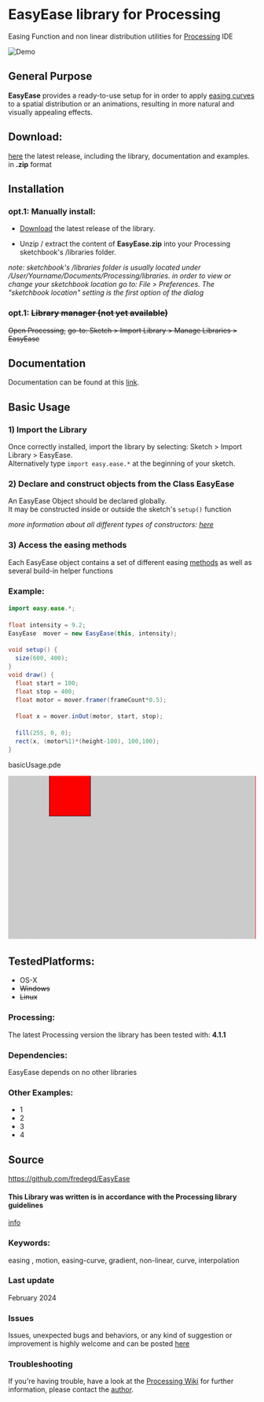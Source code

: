 # EasyEase library for Processing
Easing Function and non linear distribution utilities for  [Processing](https://processing.org/) IDE

![Demo](./images/promoBanner.gif)

## General Purpose 

**EasyEase** provides a ready-to-use setup for in order to apply [easing curves](#easing-curves) to a spatial distribution or an animations, resulting in more natural and visually appealing effects.



## Download:

[here](https://github.com/fredegd/EasyEase/releases) the latest release, including the library, documentation and examples. in **.zip** format


## Installation



### opt.1: Manually install:

- [Download]("https://github.com/fredegd/EasyEase/releases") the latest release of the library.

- Unzip / extract the content of **EasyEase.zip** into your Processing sketchbook's /libraries folder.

*note: sketchbook's /libraries folder is usually located under /User/Yourname/Documents/Processing/libraries.
in order to view or change your sketchbook location go to:
File > Preferences. 
The "sketchbook location" setting is the first option of the dialog*

###  opt.1: ~~Library manager (not yet available)~~
~~Open Processing,~~
~~go-to: Sketch > Import Library > Manage Libraries > EasyEase~~



## Documentation

Documentation can be found at this [link](https://fredegd.github.io/EasyEase).



## Basic Usage

### 1) Import the Library

Once correctly installed, import the library by selecting: Sketch > Import Library > EasyEase.  
Alternatively type `import easy.ease.*` at the beginning of your sketch.

### 2) Declare and construct objects from the Class EasyEase

An EasyEase Object should be declared globally.  
It may be constructed inside or outside the sketch's `setup()` function

_more information about all different types of constructors: [here](./constructors.md)_

### 3) Access the easing methods

Each EasyEase object contains a set of different easing [methods](./methods.md) as well as several build-in helper functions

### Example:

```java
import easy.ease.*;

float intensity = 9.2;
EasyEase  mover = new EasyEase(this, intensity);

void setup() {
  size(600, 400);
}
void draw() {
  float start = 100;
  float stop = 400;
  float motor = mover.framer(frameCount*0.5);
  
  float x = mover.inOut(motor, start, stop);
  
  fill(255, 0, 0);
  rect(x, (motor%1)*(height-100), 100,100);
}
```

<div class="exampleWindow">
  <div class="title">
      <div class="dot red"></div>
      <div class="dot amber"></div>
      <div class="dot green"></div>
      <p >basicUsage.pde</p>
  </div>

![Basic Usage](images/basic_usage_00.gif)

</div>




## TestedPlatforms:

- OS-X
- ~~Windows~~
- ~~Linux~~

### Processing:

The latest Processing version the library has been tested with: **4.1.1** 



### Dependencies:

EasyEase depends on no other libraries



### Other Examples:

- 1
- 2
- 3
- 4



## Source

https://github.com/fredegd/EasyEase



#### This Library was written is in accordance with the Processing library guidelines

 [info](https://github.com/benfry/processing4/wiki/Library-Guidelines)



### Keywords:

easing ,  motion,  easing-curve,  gradient,  non-linear,  curve, interpolation



### Last update

February 2024




### Issues

Issues, unexpected bugs and behaviors, or any kind of suggestion or improvement is highly welcome and can be posted [here](https://github.com/fredegd/EasyEase/issues)



### Troubleshooting

If you're having trouble, have a look at the [Processing Wiki](https://github.com/processing/processing/wiki/How-to-Install-a-Contributed-Library) for further information, please contact the  [author](https://fredegd.dev).
